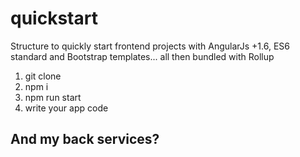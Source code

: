 # quickstart
Structure to quickly start frontend projects with AngularJs +1.6, ES6 standard and Bootstrap templates... all then bundled with Rollup

1. git clone
2. npm i
3. npm run start
4. write your app code

## And my back services?